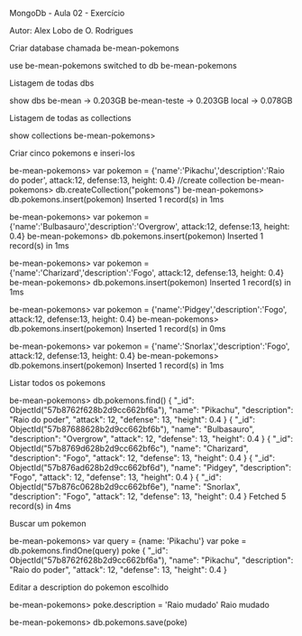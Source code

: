 
MongoDb - Aula 02 - Exercício

Autor: Alex Lobo de O. Rodrigues

Criar database chamada be-mean-pokemons

use be-mean-pokemons
switched to db be-mean-pokemons

Listagem de todas dbs

show dbs
be-mean       → 0.203GB
be-mean-teste → 0.203GB
local         → 0.078GB


Listagem de todas as collections

show collections
be-mean-pokemons>

Criar cinco pokemons e inseri-los

be-mean-pokemons> var pokemon = {'name':'Pikachu','description':'Raio do poder', attack:12, defense:13, height: 0.4}
//create collection
be-mean-pokemons> db.createCollection("pokemons")
be-mean-pokemons> db.pokemons.insert(pokemon)
Inserted 1 record(s) in 1ms

be-mean-pokemons> var pokemon = {'name':'Bulbasauro','description':'Overgrow', attack:12, defense:13, height: 0.4}
be-mean-pokemons> db.pokemons.insert(pokemon)
Inserted 1 record(s) in 1ms

be-mean-pokemons> var pokemon = {'name':'Charizard','description':'Fogo', attack:12, defense:13, height: 0.4}
be-mean-pokemons> db.pokemons.insert(pokemon)
Inserted 1 record(s) in 1ms

be-mean-pokemons> var pokemon = {'name':'Pidgey','description':'Fogo', attack:12, defense:13, height: 0.4}
be-mean-pokemons> db.pokemons.insert(pokemon)
Inserted 1 record(s) in 0ms

be-mean-pokemons> var pokemon = {'name':'Snorlax','description':'Fogo', attack:12, defense:13, height: 0.4}
be-mean-pokemons> db.pokemons.insert(pokemon)
Inserted 1 record(s) in 1ms


Listar todos os pokemons

be-mean-pokemons> db.pokemons.find()
{
  "_id": ObjectId("57b8762f628b2d9cc662bf6a"),
  "name": "Pikachu",
  "description": "Raio do poder",
  "attack": 12,
  "defense": 13,
  "height": 0.4
}
{
  "_id": ObjectId("57b87688628b2d9cc662bf6b"),
  "name": "Bulbasauro",
  "description": "Overgrow",
  "attack": 12,
  "defense": 13,
  "height": 0.4
}
{
  "_id": ObjectId("57b8769d628b2d9cc662bf6c"),
  "name": "Charizard",
  "description": "Fogo",
  "attack": 12,
  "defense": 13,
  "height": 0.4
}
{
  "_id": ObjectId("57b876ad628b2d9cc662bf6d"),
  "name": "Pidgey",
  "description": "Fogo",
  "attack": 12,
  "defense": 13,
  "height": 0.4
}
{
  "_id": ObjectId("57b876c0628b2d9cc662bf6e"),
  "name": "Snorlax",
  "description": "Fogo",
  "attack": 12,
  "defense": 13,
  "height": 0.4
}
Fetched 5 record(s) in 4ms

Buscar um pokemon

be-mean-pokemons> var query = {name: 'Pikachu'}
var poke = db.pokemons.findOne(query)
poke
{
  "_id": ObjectId("57b8762f628b2d9cc662bf6a"),
  "name": "Pikachu",
  "description": "Raio do poder",
  "attack": 12,
  "defense": 13,
  "height": 0.4
}

Editar a description do pokemon escolhido

be-mean-pokemons> poke.description = 'Raio mudado'
Raio mudado

be-mean-pokemons> db.pokemons.save(poke)
